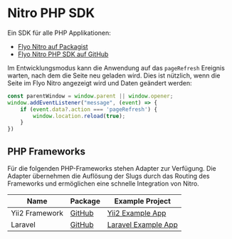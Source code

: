 # Nitro PHP SDK

Ein SDK für alle PHP Applikationen:

+ [Flyo Nitro auf Packagist](https://packagist.org/packages/flyo/nitro-php)
+ [Flyo Nitro PHP SDK auf GitHub](https://github.com/flyocloud/nitro-php-sdk)

Im Entwicklungsmodus kann die Anwendung auf das `pageRefresh` Ereignis warten, nach dem die Seite neu geladen wird. Dies ist nützlich, wenn die Seite im Flyo Nitro angezeigt wird und Daten geändert werden:

```js
const parentWindow = window.parent || window.opener;
window.addEventListener("message", (event) => {
    if (event.data?.action === 'pageRefresh') {
        window.location.reload(true);
    }
})
```

## PHP Frameworks

Für die folgenden PHP-Frameworks stehen Adapter zur Verfügung. Die Adapter übernehmen die Auflösung der Slugs durch das Routing des Frameworks und ermöglichen eine schnelle Integration von Nitro. 

|Name|Package|Example Project
|----|-------|--------------
|Yii2 Framework|[GitHub](https://github.com/flyocloud/nitro-yii2)|[Yii2 Example App](https://github.com/flyocloud/yii2-zooexample.com)
|Laravel|[GitHub](https://github.com/flyocloud/nitro-laravel)|[Laravel Example App](https://github.com/flyocloud/laravel-zooexample.com)
